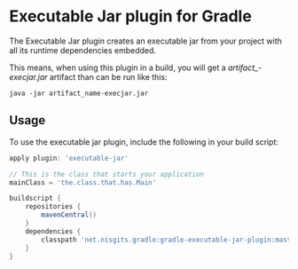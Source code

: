 # Executable Jar plugin for Gradle

The Executable Jar plugin creates an executable jar from your project with all its runtime dependencies embedded.

This means, when using this plugin in a build, you will get a *artifact_-execjar.jar* artifact than can be run like this:

```
java -jar artifact_name-execjar.jar
```

## Usage
To use the executable jar plugin, include the following in your build script:

```groovy
apply plugin: 'executable-jar'

// This is the class that starts your application
mainClass = 'the.class.that.has.Main'

buildscript {
    repositories {
        mavenCentral()
    }
    dependencies {
        classpath 'net.nisgits.gradle:gradle-executable-jar-plugin:master-REL-6'
    }
}
```